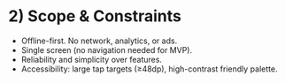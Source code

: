 # 2) Scope & Constraints

- Offline-first. No network, analytics, or ads.
- Single screen (no navigation needed for MVP).
- Reliability and simplicity over features.
- Accessibility: large tap targets (≥48dp), high-contrast friendly palette.
